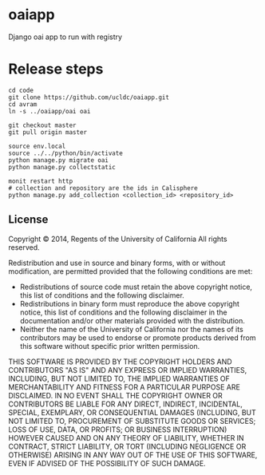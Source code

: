 # oaiapp
Django oai app to run with registry

# Release steps
```
cd code
git clone https://github.com/ucldc/oaiapp.git
cd avram
ln -s ../oaiapp/oai oai

git checkout master
git pull origin master

source env.local
source ../../python/bin/activate
python manage.py migrate oai
python manage.py collectstatic

monit restart http
# collection and repository are the ids in Calisphere
python manage.py add_collection <collection_id> <repository_id>
```

License
-------

Copyright © 2014, Regents of the University of California
All rights reserved.

Redistribution and use in source and binary forms, with or without
modification, are permitted provided that the following conditions are met:

- Redistributions of source code must retain the above copyright notice,
  this list of conditions and the following disclaimer.
- Redistributions in binary form must reproduce the above copyright notice,
  this list of conditions and the following disclaimer in the documentation
  and/or other materials provided with the distribution.
- Neither the name of the University of California nor the names of its
  contributors may be used to endorse or promote products derived from this
  software without specific prior written permission.

THIS SOFTWARE IS PROVIDED BY THE COPYRIGHT HOLDERS AND CONTRIBUTORS "AS IS"
AND ANY EXPRESS OR IMPLIED WARRANTIES, INCLUDING, BUT NOT LIMITED TO, THE
IMPLIED WARRANTIES OF MERCHANTABILITY AND FITNESS FOR A PARTICULAR PURPOSE
ARE DISCLAIMED. IN NO EVENT SHALL THE COPYRIGHT OWNER OR CONTRIBUTORS BE
LIABLE FOR ANY DIRECT, INDIRECT, INCIDENTAL, SPECIAL, EXEMPLARY, OR
CONSEQUENTIAL DAMAGES (INCLUDING, BUT NOT LIMITED TO, PROCUREMENT OF
SUBSTITUTE GOODS OR SERVICES; LOSS OF USE, DATA, OR PROFITS; OR BUSINESS
INTERRUPTION) HOWEVER CAUSED AND ON ANY THEORY OF LIABILITY, WHETHER IN
CONTRACT, STRICT LIABILITY, OR TORT (INCLUDING NEGLIGENCE OR OTHERWISE)
ARISING IN ANY WAY OUT OF THE USE OF THIS SOFTWARE, EVEN IF ADVISED OF THE
POSSIBILITY OF SUCH DAMAGE.
